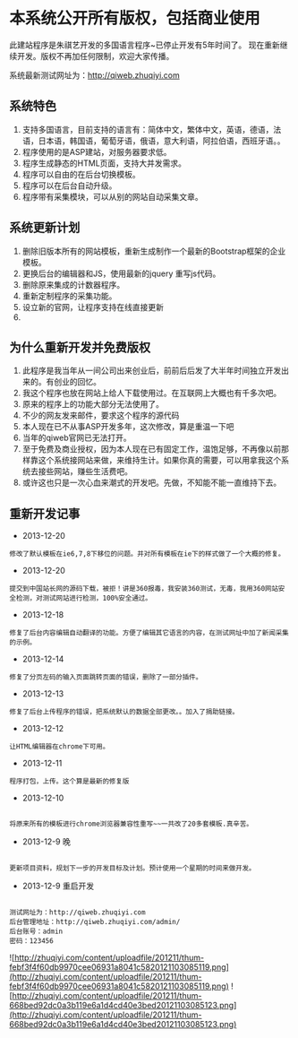 # 本系统公开所有版权，包括商业使用 #
此建站程序是朱祺艺开发的多国语言程序~已停止开发有5年时间了。
现在重新继续开发。版权不再加任何限制，欢迎大家传播。

系统最新测试网址为：http://qiweb.zhuqiyi.com

## 系统特色 ##
  1. 支持多国语言，目前支持的语言有：简体中文，繁体中文，英语，德语，法语，日本语，韩国语，葡萄牙语，俄语，意大利语，阿拉伯语，西班牙语。。
  1. 程序使用的是ASP建站，对服务器要求低。
  1. 程序生成静态的HTML页面，支持大并发需求。
  1. 程序可以自由的在后台切换模板。
  1. 程序可以在后台自动升级。
  1. 程序带有采集模块，可以从别的网站自动采集文章。

## 系统更新计划 ##
  1. 删除旧版本所有的网站模板，重新生成制作一个最新的Bootstrap框架的企业模板。
  1. 更换后台的编辑器和JS，使用最新的jquery 重写js代码。
  1. 删除原来集成的计数器程序。
  1. 重新定制程序的采集功能。
  1. 设立新的官网，让程序支持在线直接更新
  1. 

## 为什么重新开发并免费版权 ##
  1. 此程序是我当年从一间公司出来创业后，前前后后发了大半年时间独立开发出来的。有创业的回忆。
  1. 我这个程序也放在网站上给人下载使用过。在互联网上大概也有千多次吧。
  1. 原来的程序上的功能大部分无法使用了。
  1. 不少的网友发来邮件，要求这个程序的源代码
  1. 本人现在已不从事ASP开发多年，这次修改，算是重温一下吧
  1. 当年的qiweb官网已无法打开。
  1. 至于免费及商业授权，因为本人现在已有固定工作，温饱足够，不再像以前那样靠这个系统接网站来做，来维持生计。如果你真的需要，可以用拿我这个系统去接些网站，赚些生活费吧。
  1. 或许这也只是一次心血来潮式的开发吧。先做，不知能不能一直维持下去。

## 重新开发记事 ##
  * 2013-12-20
```
修改了默认模板在ie6,7,8下移位的问题。并对所有模板在ie下的样式做了一个大概的修复。
```
  * 2013-12-20
```
提交到中国站长网的源码下载，被拒！讲是360报毒，我安装360测试，无毒，我用360网站安全检测，对测试网站进行检测，100%安全通过。
```
  * 2013-12-18
```
修复了后台内容编辑自动翻译的功能。方便了编辑其它语言的内容，在测试网址中加了新闻采集的示例。
```
  * 2013-12-14
```
修复了分页左码的输入页面跳转页面的错误，删除了一部分插件。
```
  * 2013-12-13
```
修复了后台上传程序的错误，把系统默认的数据全部更改。。加入了捐助链接。
```
  * 2013-12-12
```
让HTML编辑器在chrome下可用。
```
  * 2013-12-11
```
程序打包，上传。这个算是最新的修复版
```
  * 2013-12-10
```

将原来所有的模板进行chrome浏览器兼容性重写~~一共改了20多套模板.真辛苦。

```
  * 2013-12-9 晚
```

更新项目资料，规划下一步的开发目标及计划。预计使用一个星期的时间来做开发。

```

  * 2013-12-9 重启开发
```

测试网址为：http://qiweb.zhuqiyi.com 
后台管理地址：http://qiweb.zhuqiyi.com/admin/  
后台账号：admin
密码：123456

```


![http://zhuqiyi.com/content/uploadfile/201211/thum-febf3f4f60db9970cee06931a8041c5820121103085119.png](http://zhuqiyi.com/content/uploadfile/201211/thum-febf3f4f60db9970cee06931a8041c5820121103085119.png)
![http://zhuqiyi.com/content/uploadfile/201211/thum-668bed92dc0a3b119e6a1d4cd40e3bed20121103085123.png](http://zhuqiyi.com/content/uploadfile/201211/thum-668bed92dc0a3b119e6a1d4cd40e3bed20121103085123.png)